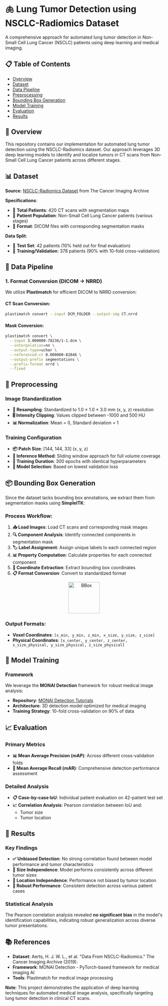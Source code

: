 # 🫁 Lung Tumor Detection using NSCLC-Radiomics Dataset

A comprehensive approach for automated lung tumor detection in Non-Small Cell Lung Cancer (NSCLC) patients using deep learning and medical imaging.

## 📋 Table of Contents
- [Overview](#overview)
- [Dataset](#dataset)
- [Data Pipeline](#data-pipeline)
- [Preprocessing](#preprocessing)
- [Bounding Box Generation](#bounding-box-generation)
- [Model Training](#model-training)
- [Evaluation](#evaluation)
- [Results](#results)


## 🎯 Overview

This repository contains our implementation for automated lung tumor detection using the NSCLC-Radiomics dataset. Our approach leverages 3D deep learning models to identify and localize tumors in CT scans from Non-Small Cell Lung Cancer patients across different stages.

## 📊 Dataset

**Source**: [NSCLC-Radiomics Dataset](https://www.cancerimagingarchive.net/collection/nsclc-radiomics/) from The Cancer Imaging Archive

**Specifications**:
- 📁 **Total Patients**: 420 CT scans with segmentation maps
- 🏥 **Patient Population**: Non-Small Cell Lung Cancer patients (various stages)
- 💾 **Format**: DICOM files with corresponding segmentation masks

**Data Split**:
- 🧪 **Test Set**: 42 patients (10% held out for final evaluation)
- 🔄 **Training/Validation**: 378 patients (90% with 10-fold cross-validation)

## 🔄 Data Pipeline

### 1. Format Conversion (DICOM → NRRD)

We utilize **Plastimatch** for efficient DICOM to NRRD conversion:

#### CT Scan Conversion:
```bash
plastimatch convert --input DCM_FOLDER --output-img CT.nrrd
```

#### Mask Conversion:
```bash
plastimatch convert \
  --input 3.000000-78236/1-1.dcm \
  --interpolation=nn \
  --output-type=uchar \
  --referenced-ct 0.000000-82046 \
  --output-prefix segmentations \
  --prefix-format nrrd \
  --fixed
```

## 🔧 Preprocessing

### Image Standardization
- **📏 Resampling**: Standardized to 1.0 × 1.0 × 3.0 mm (x, y, z) resolution
- **🎚️ Intensity Clipping**: Values clipped between -1000 and 500 HU
- **📊 Normalization**: Mean = 0, Standard deviation = 1

### Training Configuration
- **📦 Patch Size**: [144, 144, 33] (x, y, z)
- **🔄 Inference Method**: Sliding window approach for full volume coverage
- **🏃 Training Duration**: 300 epochs with identical hyperparameters
- **🎯 Model Selection**: Based on lowest validation loss

## 📦 Bounding Box Generation

Since the dataset lacks bounding box annotations, we extract them from segmentation masks using **SimpleITK**:

### Process Workflow:
1. **📥 Load Images**: Load CT scans and corresponding mask images
2. **🔍 Component Analysis**: Identify connected components in segmentation mask
3. **🏷️ Label Assignment**: Assign unique labels to each connected region
4. **📊 Property Computation**: Calculate properties for each connected component
5. **📐 Coordinate Extraction**: Extract bounding box coordinates
6. **📋 Format Conversion**: Convert to standardized format
   
<p align="center">
  <img width="100" height="100" alt="BBox" src="https://github.com/user-attachments/assets/f50dda5b-dbd7-4d5b-b898-16f37fd2fc79" />
</p>


### Output Formats:
- **Voxel Coordinates**: `[x_min, y_min, z_min, x_size, y_size, z_size]`
- **Physical Coordinates**: `[x_center, y_center, z_center, x_size_physical, y_size_physical, z_size_physical]`

## 🤖 Model Training

### Framework
We leverage the **MONAI Detection** framework for robust medical image analysis:
- **Repository**: [MONAI Detection Tutorials](https://github.com/Project-MONAI/tutorials/tree/main/detection)
- **Architecture**: 3D detection model optimized for medical imaging
- **Training Strategy**: 10-fold cross-validation on 90% of data

## 📈 Evaluation

### Primary Metrics
- **📊 Mean Average Precision (mAP)**: Across different cross-validation folds
- **🎯 Mean Average Recall (mAR)**: Comprehensive detection performance assessment

### Detailed Analysis
- **📋 Case-by-case IoU**: Individual patient evaluation on 42-patient test set
- **📈 Correlation Analysis**: Pearson correlation between IoU and:
  - Tumor size
  - Tumor location

## 🎉 Results

### Key Findings
- **✅ Unbiased Detection**: No strong correlation found between model performance and tumor characteristics
- **📏 Size Independence**: Model performs consistently across different tumor sizes
- **📍 Location Independence**: Performance not biased by tumor location
- **🎯 Robust Performance**: Consistent detection across various patient cases

### Statistical Analysis
The Pearson correlation analysis revealed **no significant bias** in the model's identification capabilities, indicating robust generalization across diverse tumor presentations.



## 📚 References

- **Dataset**: Aerts, H. J. W. L., et al. "Data From NSCLC-Radiomics." The Cancer Imaging Archive (2019).
- **Framework**: MONAI Detection - PyTorch-based framework for medical imaging AI
- **Tools**: Plastimatch for medical image processing

**Note**: This project demonstrates the application of deep learning techniques for automated medical image analysis, specifically targeting lung tumor detection in clinical CT scans.
